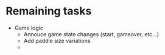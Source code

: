 # Remaining tasks
 - Game logic
   - Annouce game state changes (start, gameover, etc...)
   - Add paddle size variations
   - 
 